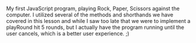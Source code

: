 My first JavaScript program, playing Rock, Paper, Scissors against the computer. 
I utilized several of the methods and shorthands we have covered in this lesson
and while I saw too late that we were to implement a playRound hit 5 rounds, but
I actually have the program running until the user cancels, which is a better user
experience. ;)